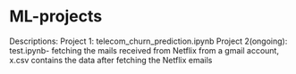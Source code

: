 # ML-projects
Descriptions:
Project 1: telecom_churn_prediction.ipynb
Project 2(ongoing): test.ipynb- fetching the mails received from Netflix from a gmail account, x.csv contains the data after fetching the Netflix emails
